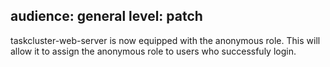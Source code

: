 audience: general
level: patch 
---
taskcluster-web-server is now equipped with the anonymous role. This will allow
it to assign the anonymous role to users who successfuly login.
